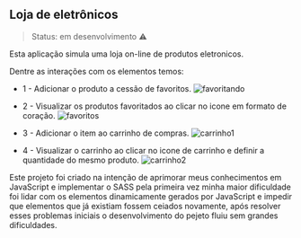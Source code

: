 ## Loja de eletrônicos

> Status: em desenvolvimento ⚠️

Esta aplicação simula uma loja on-line de produtos eletronicos.

Dentre as interações com os elementos temos:

+ 1 - Adicionar o produto a cessão de favoritos.
![favoritando](https://user-images.githubusercontent.com/118875218/231939684-a2174c56-9a39-404f-9e7d-38e66e77747c.png)

+ 2 - Visualizar os produtos favoritados ao clicar no icone em formato de coração.
![favoritos](https://user-images.githubusercontent.com/118875218/231939888-656aef73-edac-48c4-ba13-cf346e45b58c.png)

+ 3 - Adicionar o item ao carrinho de compras.
![carrinho1](https://user-images.githubusercontent.com/118875218/231940260-fa27d689-0bda-4fe5-a590-a869f1d0555b.png)

+ 4 - Visualizar o carrinho ao clicar no icone de carrinho e definir a quantidade do mesmo produto.
![carrinho2](https://user-images.githubusercontent.com/118875218/231940479-fd33d3fe-69e7-4bfa-b59b-85a071f50dee.png)

Este projeto foi criado na intenção de aprimorar meus conhecimentos em JavaScript e implementar o SASS pela primeira vez
minha maior dificuldade foi lidar com os elementos dinamicamente gerados por JavaScript e impedir que elementos que já 
existiam fossem ceiados novamente, após resolver esses problemas iniciais o desenvolvimento do pejeto fluiu sem grandes
dificuldades.
